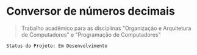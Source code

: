<h1>Conversor de números decimais</h1>

>Trabalho acadêmico para as disciplinas "Organização e Arquitetura de Computadores" e "Programação de Computadores"

```
Status do Projeto: Em Desenvolvimento
```    

